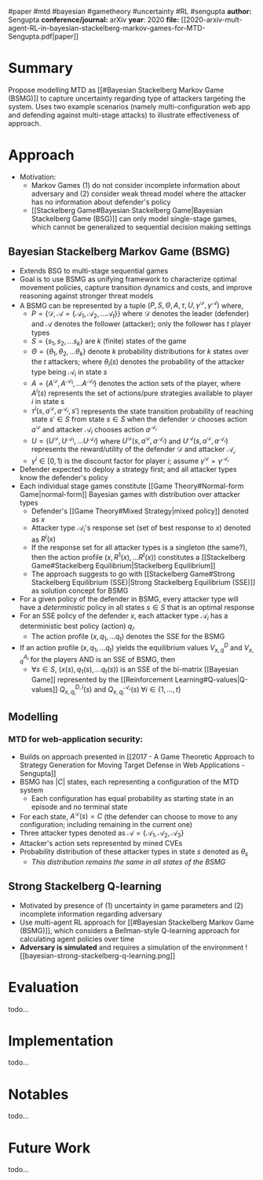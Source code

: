 #paper #mtd #bayesian #gametheory #uncertainty #RL #sengupta
**author:** Sengupta
**conference/journal:** arXiv
**year**: 2020
**file:** [[2020-arxiv-mult-agent-RL-in-bayesian-stackelberg-markov-games-for-MTD-Sengupta.pdf|paper]]
# Summary
Propose modelling MTD as [[#Bayesian Stackelberg Markov Game (BSMG)]] to capture uncertainty regarding type of attackers targeting the system. Uses two example scenarios (namely multi-configuration web app and defending against multi-stage attacks) to illustrate effectiveness of approach.
# Approach
- Motivation:
	- Markov Games (1) do not consider incomplete information about adversary and (2) consider weak thread model where the attacker has no information about defender's policy
	- [[Stackelberg Game#Bayesian Stackelberg Game|Bayesian Stackelberg Game (BSG)]] can only model single-stage games, which cannot be generalized to sequential decision making settings
## Bayesian Stackelberg Markov Game (BSMG)
- Extends BSG to multi-stage sequential games
- Goal is to use BSMG as unifying framework to characterize optimal movement policies, capture transition dynamics and costs, and improve reasoning against stronger threat models
- A BSMG can be represented by a tuple $(P, S, \Theta, A, \tau, U, \gamma^\mathcal{D}, \gamma^\mathcal{A})$ where,
	- $P=\{\mathcal{D}, \mathcal{A}=\{\mathcal{A}_1, \mathcal{A}_2, ... \mathcal{A}_t\}\}$  where $\mathcal{D}$ denotes the leader (defender) and $\mathcal{A}$ denotes the follower (attacker); only the follower has $t$ player types
	- $S = \{s_1, s_2, ... s_k\}$ are $k$ (finite) states of the game
	- $\Theta = \{\theta_1, \theta_2, ... \theta_k\}$ denote $k$ probability distributions for $k$ states over the $t$ attackers; where $\theta_i(s)$ denotes the probability of the attacker type being $\mathcal{A}_i$ in state $s$ 
	- $A = \{A^\mathcal{D}, A^\mathcal{A_1}, ... A^\mathcal{A_t}\}$ denotes the action sets of the player, where $A^i(s)$ represents the set of actions/pure strategies available to player $i$ in state s
	- $\tau^i(s, a^\mathcal{D}, a^\mathcal{A_i}, s')$ represents the state transition probability of reaching state $s' \in S$ from state $s \in S$ when the defender $\mathcal{D}$ chooses action $a^\mathcal{D}$ and attacker $\mathcal{A}_i$ chooses action $a^\mathcal{A_i}$ 
	- $U = \{U^\mathcal{D}, U^\mathcal{A_1}, ... U^\mathcal{A_t}\}$   where $U^\mathcal{D}(s, a^\mathcal{D}, a^\mathcal{A_i})$  and $U^\mathcal{A}(s, a^\mathcal{D}, a^\mathcal{A_i})$ represents the reward/utility of the defender $\mathcal{D}$ and attacker $\mathcal{A_i}$
	- $\gamma^i \in [0,1)$ is the discount factor for player $i$; assume $\gamma^\mathcal{D} = \gamma^\mathcal{A_i}$ 
- Defender expected to deploy a strategy first; and all attacker types know the defender's policy
- Each individual stage games constitute [[Game Theory#Normal-form Game|normal-form]] Bayesian games with distribution over attacker types
	- Defender's [[Game Theory#Mixed Strategy|mixed policy]] denoted as $x$
	- Attacker type $\mathcal{A}_i$'s response set (set of best response to $x$) denoted as $R^i(x)$ 
	- If the response set for all attacker types is a singleton (the same?), then the action profile $(x, R^1(x), ... R^t(x))$ constitutes a [[Stackelberg Game#Stackelberg Equilibrium|Stackelberg Equilibrium]] 
	- The approach suggests to go with [[Stackelberg Game#Strong Stackelberg Equilibrium (SSE)|Strong Stackelberg Equilibrium (SSE)]] as solution concept for BSMG
- For a given policy of the defender in BSMG, every attacker type will have a *deterministic* policy in all states $s \in S$ that is an optimal response
- For an SSE policy of the defender $x$,  each attacker type $\mathcal{A}_i$ has a deterministic best policy (action) $q_i$. 
	- The action profile $(x, q_1, ... q_t)$ denotes the SSE for the BSMG
- If an action profile $(x, q_1, ... q_t)$ yields the equilibrium values $V^D_{x,q}$ and $V^{A_i}_{x,q}$ for the players AND is an SSE of BSMG, then
	- $\forall s \in S$, $(x(s), q_1(s),...q_t(s))$ is an SSE of the bi-matrix [[Bayesian Game]] represented by the [[Reinforcement Learning#Q-values|Q-values]] $Q^{D,i}_{x,q_i}(s)$ and $Q^{\mathcal{A_i}}_{x,q_i}(s) \; \forall i \in \{1, ... ,t\}$ 

## Modelling 
### MTD for web-application security:
- Builds on approach presented in [[2017 - A Game Theoretic Approach to Strategy Generation for Moving Target Defense in Web Applications - Sengupta]]  
- BSMG has $|C|$ states, each representing a configuration of the MTD system
	- Each configuration has equal probability as starting state in an episode and no terminal state
- For each state, $A^\mathcal{D}(s) = C$ (the defender can choose to move to any configuration; including remaining in the current one)
- Three attacker types denoted as $\mathcal{A}=\{\mathcal{A_1}, \mathcal{A_2}, \mathcal{A_3}\}$ 
- Attacker's action sets represented by mined CVEs 
- Probability distribution of these attacker types in state $s$ denoted as $\theta_s$ 
	- *This distribution remains the same in all states of the BSMG*


## Strong Stackelberg Q-learning
- Motivated by presence of (1) uncertainty in game parameters and (2) incomplete information regarding adversary
- Use multi-agent RL approach for [[#Bayesian Stackelberg Markov Game (BSMG)]], which considers a Bellman-style Q-learning approach for calculating agent policies over time
- **Adversary is simulated** and requires a simulation of the environment
![[bayesian-strong-stackelberg-q-learning.png]]

# Evaluation
todo...
# Implementation
todo...
# Notables
todo...
# Future Work
todo...


